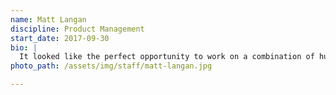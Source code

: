 ```yaml
---
name: Matt Langan
discipline: Product Management
start_date: 2017-09-30
bio: |
  It looked like the perfect opportunity to work on a combination of human and technology problems at scale. I believe in the positive impact of the work and the philosophies that drive it.
photo_path: /assets/img/staff/matt-langan.jpg

---
```

